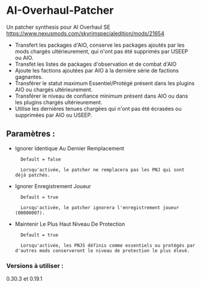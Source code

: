 # AI-Overhaul-Patcher
Un patcher synthesis pour AI Overhaul SE https://www.nexusmods.com/skyrimspecialedition/mods/21654
- Transfert les packages d'AIO, conserve les packages ajoutés par les mods chargés ultérieurement, qui n'ont pas été supprimés par USEEP ou AIO.
- Transfet les listes de packages d'observation et de combat d'AIO
- Ajoute les factions ajoutées par AIO à la dernière série de factions gagnantes.
- Transférer le statut maximum Essentiel/Protégé présent dans les plugins AIO ou chargés ultérieurement.
- Transférer le niveau de confiance minimum présent dans AIO ou dans les plugins chargés ultérieurement.
- Utilise les dernières tenues chargées qui n'ont pas été écrasées ou supprimées par AIO ou USEEP.

## Paramètres :
- Ignorer Identique Au Dernier Remplacement

		Default = false
	
		Lorsqu'activée, le patcher ne remplacera pas les PNJ qui sont déjà patchés.
- Ignorer Enregistrement Joueur

		Default = true

		Lorsqu'activée, le patcher ignorera l'enregistrement joueur (00000007).
- Maintenir Le Plus Haut Niveau De Protection

		Default = true
	
		Lorsqu'activée, les PNJS définis comme essentiels ou protégés par d'autres mods conserveront le niveau de protection le plus élevé.
		
### Versions à utiliser :
0.30.3 et 0.19.1
